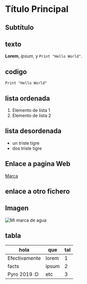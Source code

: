 # Título Principal

## Subtítulo


## texto
**Lorem**, *ipsum*, y `Print "Hello World"`. 

## codigo
`Print "Hello World"`


## lista ordenada
1. Elemento de lista 1
2.  Elemento de lista 2


## lista desordenada
- un triste tigre
- dos triste tigre


## Enlace a pagina Web
[Marca](https://www.marca.com)

## enlace a otro fichero


## Imagen 
![Mi marca de agua](https://github.com/HerreraAngel/AngelPruebasAsir2/blob/main/Carpeta%20de%20imagenes/cypj7m8k07bz%20(3).jpg)


## tabla

| hola | que | tal |
|----------|----------|----------|
| Efectivamente   | lorem  | 1   |
|  facts   | ipsum   | 2   |
| Pyro 2019 :D    | etc   | 3   |
